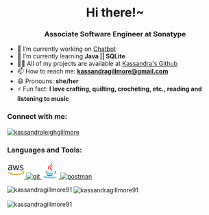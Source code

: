 <h1 align=center> Hi there!~ </h1>
<h3 align=center> Associate Software Engineer at Sonatype </h3>

- 🔭 I’m currently working on [Chatbot](https://github.com/kassandragillmore91/Chatbot)
- 🌱 I’m currently learning **Java || SQLite**
- 👨‍💻 All of my projects are available at [Kassandra's Github](https://github.com/kassandragillmore91)
- 📫 How to reach me: **kassandragillmore@gmail.com**
- 😄 Pronouns: **she/her**
- ⚡ Fun fact: **I love crafting, quilting, crocheting, etc., reading and listening to music**

<h3 align="left">Connect with me:</h3>
<p align="left">
<a href="https://www.linkedin.com/in/kassandraleighgillmore/" target="blank"><img align="center" src="https://raw.githubusercontent.com/rahuldkjain/github-profile-readme-generator/master/src/images/icons/Social/linked-in-alt.svg" alt="kassandraleighgillmore" height="30" width="40" /></a>

<h3 align="left">Languages and Tools:</h3>
<p align="left"> <a href="https://aws.amazon.com" target="_blank" rel="noreferrer"> <img src="https://raw.githubusercontent.com/devicons/devicon/master/icons/amazonwebservices/amazonwebservices-original-wordmark.svg" alt="aws" width="40" height="40"/> </a> <a href="https://git-scm.com/" target="_blank" rel="noreferrer"> <img src="https://www.vectorlogo.zone/logos/git-scm/git-scm-icon.svg" alt="git" width="40" height="40"/> </a> <a href="https://www.java.com" target="_blank" rel="noreferrer"> <img src="https://raw.githubusercontent.com/devicons/devicon/master/icons/java/java-original.svg" alt="java" width="40" height="40"/> </a> <a href="https://postman.com" target="_blank" rel="noreferrer"> <img src="https://www.vectorlogo.zone/logos/getpostman/getpostman-icon.svg" alt="postman" width="40" height="40"/> </a> 

<p><img align="left" src="https://github-readme-stats.vercel.app/api/top-langs?username=kassandragillmore91&show_icons=true&locale=en&layout=compact" alt="kassandragillmore91" /></p>

<p>&nbsp;<img align="center" src="https://github-readme-stats.vercel.app/api?username=kassandragillmore91&show_icons=true&locale=en" alt="kassandragillmore91" /></p>

<p><img align="center" src="https://github-readme-streak-stats.herokuapp.com/?user=kassandragillmore91&" alt="kassandragillmore91" /></p>
